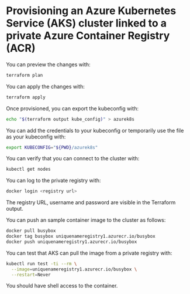 # Provisioning an Azure Kubernetes Service (AKS) cluster linked to a private Azure Container Registry (ACR)

You can preview the changes with:

```bash
terraform plan
```

You can apply the changes with:

```bash
terraform apply
```

Once provisioned, you can export the kubeconfig with:

```bash
echo "$(terraform output kube_config)" > azurek8s
```

You can add the credentials to your kubeconfig or temporarily use the file as your kubeconfig with:

```bash
export KUBECONFIG="${PWD}/azurek8s"
```

You can verify that you can connect to the cluster with:

```bash
kubectl get nodes
```

You can log to the private registry with:

```bash
docker login <registry url>
```

The registry URL, username and password are visible in the Terraform output.

You can push an sample container image to the cluster as follows:

```bash
docker pull busybox
docker tag busybox uniquenameregistry1.azurecr.io/busybox
docker push uniquenameregistry1.azurecr.io/busybox
```

You can test that AKS can pull the image from a private registry with:

```bash
kubectl run test -ti --rm \
  --image=uniquenameregistry1.azurecr.io/busybox \
  --restart=Never
```

You should have shell access to the container.